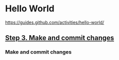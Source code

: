 # Hello World
https://guides.github.com/activities/hello-world/

## [Step 3. Make and commit changes](https://guides.github.com/activities/hello-world/#commit)
### Make and commit changes
